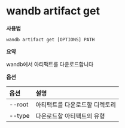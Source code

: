 # wandb artifact get

**사용법**

`wandb artifact get [OPTIONS] PATH`

**요약**

wandb에서 아티팩트를 다운로드합니다

**옵션**

| **옵션** | **설명** |
| :--- | :--- |
| --root | 아티팩트를 다운로드할 디렉토리 |
| --type | 다운로드할 아티팩트의 유형 |